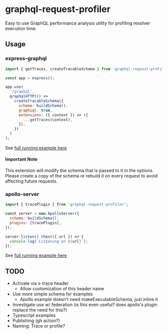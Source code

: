 # graphql-request-profiler

Easy to use GraphQL performance analysis utility for profiling resolver execution time.

## Usage

### express-graphql

```js
import { getTraces, createTracableSchema } from 'graphql-request-profiler';

const app = express();

app.use(
  '/graphql',
  graphqlHTTP(() =>
    createTracableSchema({
      schema: buildSchema(),
      graphiql: true,
      extensions: ({ context }) => ({
        ...getTraces(context),
      }),
    })
  )
);
```

See [full running example here](./examples/express-graphql/index.js)

#### Important Note

This extension will modify the schema that is passed to it in the options. Please create a copy of the schema or rebuild it on every request to avoid affecting future requests.

### apollo-server

```js
import { tracePlugin } from 'graphql-request-profiler';

const server = new ApolloServer({
  schema: buildSchema(),
  plugins: [tracePlugin],
});

server.listen().then(({ url }) => {
  console.log(`Listening on ${url}`);
});
```

See [full running example here](./examples/apollo/index.js)

## TODO

- Activate via x-trace header
  - Allow customization of this header name
- Use more simple schema for examples
  - Apollo example doesn't need makeExecutableSchema, just inline it
- Investigate use w/ federation (is this even useful? does apollo's plugin replace the need for this?)
- Typescript examples
- Publishing (gh action?)
- Naming: Trace or profile?
